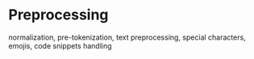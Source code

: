 # Preprocessing

normalization, pre-tokenization, text preprocessing, special characters, emojis, code snippets handling 